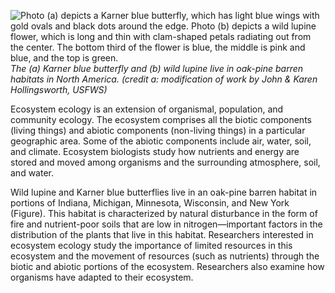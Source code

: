 ![ Photo \(a\) depicts a Karner blue butterfly, which has light blue wings with gold ovals and black dots around the edge. Photo \(b\) depicts a wild lupine flower, which is long and thin with clam-shaped petals radiating out from the center. The bottom third of the flower is blue, the middle is pink and blue, and the top is green.][1] _The (a) Karner blue butterfly and (b) wild lupine live in oak-pine barren habitats in North America. (credit a: modification of work by John & Karen Hollingsworth, USFWS)_

Ecosystem ecology is an extension of organismal, population, and community ecology. The ecosystem comprises all the biotic components (living things) and abiotic components (non-living things) in a particular geographic area. Some of the abiotic components include air, water, soil, and climate. Ecosystem biologists study how nutrients and energy are stored and moved among organisms and the surrounding atmosphere, soil, and water.

Wild lupine and Karner blue butterflies live in an oak-pine barren habitat in portions of Indiana, Michigan, Minnesota, Wisconsin, and New York (Figure). This habitat is characterized by natural disturbance in the form of fire and nutrient-poor soils that are low in nitrogen—important factors in the distribution of the plants that live in this habitat. Researchers interested in ecosystem ecology study the importance of limited resources in this ecosystem and the movement of resources (such as nutrients) through the biotic and abiotic portions of the ecosystem. Researchers also examine how organisms have adapted to their ecosystem.

   [1]: https://cnx.org/resources/81bda1415ae8377c05d70427b7ce1cbb9e9024fd/Figure_20_00_01ab.jpg

